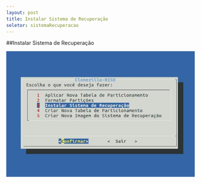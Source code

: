 ```yaml
---
layout: post 
title: Instalar Sistema de Recuperação
seletor: sistemaRecuperacao
---
```


##Instalar Sistema de Recuperação

![dos](images/MenuInstalarSistema.jpeg)

<input type='hidden' id='selectMenuManual' value='#sistemaRecuperacao' />